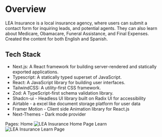 # Overview

LEA Insurance is a local insurance agency, where users can submit a contact form for inquiring leads, and potential agents. They can also learn about Medicare, Obamacare, Funeral Assistance, and Final Expenses. Created the content for both English and Spanish.

## Tech Stack
- Next.js: A React framework for building server-rendered and statically exported applications.
- Typescript: A statically typed superset of JavaScript.
- React: A JavaScript library for building user interfaces.
- TailwindCSS: A utility-first CSS framework.
- Zod: A TypeScript-first schema validation library.
- Shadcn-ui - Headless UI library built on Radix UI for accessibility
- Airtable - a excel like document storage platform for user data
- Framer Motion - Client side Animation library for React.js
- Next-Themes - Dark mode provider

Pages:
Home
![LEA Insurance Home Page](https://www.bryanhuici.com/_next/image?url=https%3A%2F%2Fcdn.sanity.io%2Fimages%2Fem0qyevz%2Fproduction%2F7fde3ad343d037aa8c3f5fbbf9ecbc37360e55e2-1863x932.png%3Fw%3D1024%26h%3D512%26min-h%3D512%26min-w%3D1024%26fit%3Dmin%26auto%3Dformat&w=1080&q=75)
Learn
![LEA Insurance Learn Page](https://www.bryanhuici.com/_next/image?url=https%3A%2F%2Fcdn.sanity.io%2Fimages%2Fem0qyevz%2Fproduction%2Fcd6b52255dd2e03a1924280510269bb3b91da4a7-1861x931.png%3Fw%3D1024%26h%3D512%26min-h%3D512%26min-w%3D1024%26fit%3Dmin%26auto%3Dformat&w=1080&q=75)
